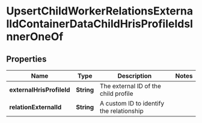 

# UpsertChildWorkerRelationsExternalIdContainerDataChildHrisProfileIdsInnerOneOf


## Properties

| Name | Type | Description | Notes |
|------------ | ------------- | ------------- | -------------|
|**externalHrisProfileId** | **String** | The external ID of the child profile |  |
|**relationExternalId** | **String** | A custom ID to identify the relationship |  |



